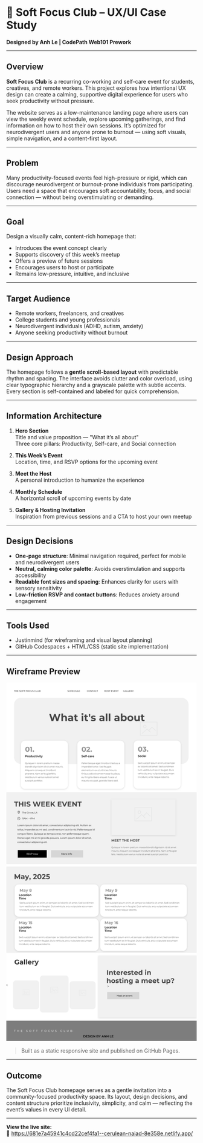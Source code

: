# 🌿 Soft Focus Club – UX/UI Case Study  
**Designed by Anh Le | CodePath Web101 Prework**

---

## Overview

**Soft Focus Club** is a recurring co-working and self-care event for students, creatives, and remote workers. This project explores how intentional UX design can create a calming, supportive digital experience for users who seek productivity without pressure.

The website serves as a low-maintenance landing page where users can view the weekly event schedule, explore upcoming gatherings, and find information on how to host their own sessions. It’s optimized for neurodivergent users and anyone prone to burnout — using soft visuals, simple navigation, and a content-first layout.

---

## Problem

Many productivity-focused events feel high-pressure or rigid, which can discourage neurodivergent or burnout-prone individuals from participating. Users need a space that encourages soft accountability, focus, and social connection — without being overstimulating or demanding.

---

## Goal

Design a visually calm, content-rich homepage that:
- Introduces the event concept clearly
- Supports discovery of this week’s meetup
- Offers a preview of future sessions
- Encourages users to host or participate
- Remains low-pressure, intuitive, and inclusive

---

## Target Audience

- Remote workers, freelancers, and creatives
- College students and young professionals
- Neurodivergent individuals (ADHD, autism, anxiety)
- Anyone seeking productivity without burnout

---

## Design Approach

The homepage follows a **gentle scroll-based layout** with predictable rhythm and spacing. The interface avoids clutter and color overload, using clear typographic hierarchy and a grayscale palette with subtle accents. Every section is self-contained and labeled for quick comprehension.

---

## Information Architecture

1. **Hero Section**  
   Title and value proposition — "What it’s all about"  
   Three core pillars: Productivity, Self-care, and Social connection

2. **This Week’s Event**  
   Location, time, and RSVP options for the upcoming event

3. **Meet the Host**  
   A personal introduction to humanize the experience

4. **Monthly Schedule**  
   A horizontal scroll of upcoming events by date

5. **Gallery & Hosting Invitation**  
   Inspiration from previous sessions and a CTA to host your own meetup

---

## Design Decisions

- **One-page structure**: Minimal navigation required, perfect for mobile and neurodivergent users  
- **Neutral, calming color palette**: Avoids overstimulation and supports accessibility  
- **Readable font sizes and spacing**: Enhances clarity for users with sensory sensitivity  
- **Low-friction RSVP and contact buttons**: Reduces anxiety around engagement  

---

## Tools Used

- Justinmind (for wireframing and visual layout planning)  
- GitHub Codespaces + HTML/CSS (static site implementation)

---

## Wireframe Preview

![Wireframe – Soft Focus Club](soft-focus-club-wireframe.png)

> Built as a static responsive site and published on GitHub Pages.

---

## Outcome

The Soft Focus Club homepage serves as a gentle invitation into a community-focused productivity space. Its layout, design decisions, and content structure prioritize inclusivity, simplicity, and calm — reflecting the event’s values in every UI detail.

---

**View the live site:**  
🔗 https://681e7a45941c4cd22cef4fa1--cerulean-naiad-8e358e.netlify.app/
